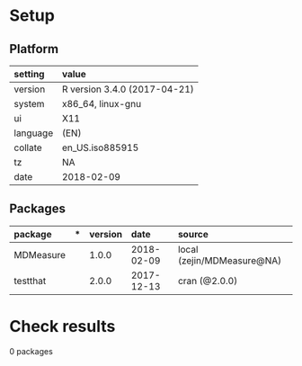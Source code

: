 # Setup

## Platform

|setting  |value                        |
|:--------|:----------------------------|
|version  |R version 3.4.0 (2017-04-21) |
|system   |x86_64, linux-gnu            |
|ui       |X11                          |
|language |(EN)                         |
|collate  |en_US.iso885915              |
|tz       |NA                           |
|date     |2018-02-09                   |

## Packages

|package   |*  |version |date       |source                     |
|:---------|:--|:-------|:----------|:--------------------------|
|MDMeasure |   |1.0.0   |2018-02-09 |local (zejin/MDMeasure@NA) |
|testthat  |   |2.0.0   |2017-12-13 |cran (@2.0.0)              |

# Check results

0 packages




